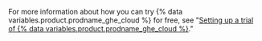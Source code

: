 For more information about how you can try {% data variables.product.prodname_ghe_cloud %} for free, see "[Setting up a trial of {% data variables.product.prodname_ghe_cloud %}](/get-started/signing-up-for-github/setting-up-a-trial-of-github-enterprise-cloud)."